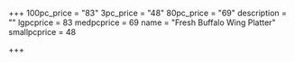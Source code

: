 +++
100pc_price = "83"
3pc_price = "48"
80pc_price = "69"
description = ""
lgpcprice = 83
medpcprice = 69
name = "Fresh Buffalo Wing Platter"
smallpcprice = 48

+++
